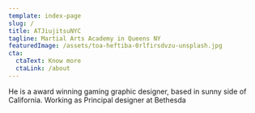 ```yaml
---
template: index-page
slug: /
title: ATJiujitsuNYC
tagline: Martial Arts Academy in Queens NY
featuredImage: /assets/toa-heftiba-0rlfirsdvzu-unsplash.jpg
cta:
  ctaText: Know more
  ctaLink: /about
---
```


He is a award winning gaming graphic designer, based in sunny side of California. Working as Principal designer at Bethesda

